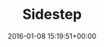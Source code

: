 ---
title:		"Sidestep"
type:		"photos"
mediatype:		"upload"
location:		"Rome, Italy"
date:		"2016-01-08 15:19:51+00:00"
album:		"experimental"
filename:		"side-steps-wall.md"
series:		"abstract"
cl_public_id:		"experimental/side_steps_wall"
cl_version:		1497004440
format:		"tiff"
bytes:		6734448
width:		2158
height:		1440
colours:
- "#817264"
- "#372E24"
- "#7A6A57"
- "#332922"
- "#756455"
- "#322B27"
- "#BBAA99"
exposure_mode:		"Auto"
program:		"Aperture-priority AE"
aperture:		"4.5"
focal_length:		"38.0 mm"
iso:		"250"
shutter_speed:		"1/320"
metering:		"Multi-segment"
flash:		"Off, Did not fire"
white_balance:		"Custom"
colour_temp:		"5950"
has_crop:		"false"
orientation:		"Horizontal (normal)"
camera_model:		"NIKON D800"
lens_info:		"24-70mm f/2.8"
artist: "Matt Finucane"
x_resolution:		"300"
y_resolution:		"300"
---